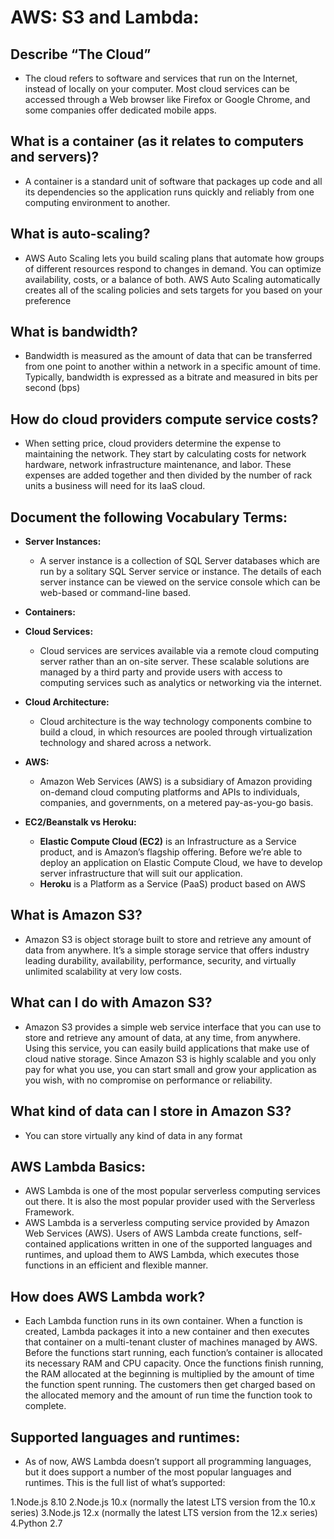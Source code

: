 #  AWS: S3 and Lambda:


## Describe “The Cloud”
  - The cloud refers to software and services that run on the Internet, instead of locally on your computer. Most cloud services can be accessed through a Web browser like Firefox or Google Chrome, and some companies offer dedicated mobile apps.

## What is a container (as it relates to computers and servers)?
  - A container is a standard unit of software that packages up code and all its dependencies so the application runs quickly and reliably from one computing environment to another.

## What is auto-scaling?
  - AWS Auto Scaling lets you build scaling plans that automate how groups of different resources respond to changes in demand. You can optimize availability, costs, or a balance of both. AWS Auto Scaling automatically creates all of the scaling policies and sets targets for you based on your preference
## What is bandwidth?
  - Bandwidth is measured as the amount of data that can be transferred from one point to another within a network in a specific amount of time. Typically, bandwidth is expressed as a bitrate and measured in bits per second (bps)
## How do cloud providers compute service costs?
  - When setting price, cloud providers determine the expense to maintaining the network. They start by calculating costs for network hardware, network infrastructure maintenance, and labor. These expenses are added together and then divided by the number of rack units a business will need for its IaaS cloud.

## Document the following Vocabulary Terms:
  - **Server Instances:**
    - A server instance is a collection of SQL Server databases which are run by a solitary SQL Server service or instance. The details of each server instance can be viewed on the service console which can be web-based or command-line based.

  - **Containers:**
  - **Cloud Services:**
    - Cloud services are services available via a remote cloud computing server rather than an on-site server. These scalable solutions are managed by a third party and provide users with access to computing services such as analytics or networking via the internet.
  - **Cloud Architecture:**
    - Cloud architecture is the way technology components combine to build a cloud, in which resources are pooled through virtualization technology and shared across a network.
  - **AWS:**
    - Amazon Web Services (AWS) is a subsidiary of Amazon providing on-demand cloud computing platforms and APIs to individuals, companies, and governments, on a metered pay-as-you-go basis. 
  - **EC2/Beanstalk vs Heroku:**
    - **Elastic Compute Cloud (EC2)** is an Infrastructure as a Service product, and is Amazon’s flagship offering. Before we’re able to deploy an application on Elastic Compute Cloud, we have to develop server infrastructure that will suit our application.
    -  **Heroku** is a Platform as a Service (PaaS) product based on AWS


## What is Amazon S3?
  - Amazon S3 is object storage built to store and retrieve any amount of data from anywhere. It’s a simple storage service that offers industry leading durability, availability, performance, security, and virtually unlimited scalability at very low costs.


##  What can I do with Amazon S3?
  - Amazon S3 provides a simple web service interface that you can use to store and retrieve any amount of data, at any time, from anywhere. Using this service, you can easily build applications that make use of cloud native storage. Since Amazon S3 is highly scalable and you only pay for what you use, you can start small and grow your application as you wish, with no compromise on performance or reliability.
  
## What kind of data can I store in Amazon S3?
  - You can store virtually any kind of data in any format


## AWS Lambda Basics:
  - AWS Lambda is one of the most popular serverless computing services out there. It is also the most popular provider used with the Serverless Framework.
  - AWS Lambda is a serverless computing service provided by Amazon Web Services (AWS). Users of AWS Lambda create functions, self-contained applications written in one of the supported languages and runtimes, and upload them to AWS Lambda, which executes those functions in an efficient and flexible manner.


## How does AWS Lambda work?
  - Each Lambda function runs in its own container. When a function is created, Lambda packages it into a new container and then executes that container on a multi-tenant cluster of machines managed by AWS. Before the functions start running, each function’s container is allocated its necessary RAM and CPU capacity. Once the functions finish running, the RAM allocated at the beginning is multiplied by the amount of time the function spent running. The customers then get charged based on the allocated memory and the amount of run time the function took to complete.


## Supported languages and runtimes:
  - As of now, AWS Lambda doesn’t support all programming languages, but it does support a number of the most popular languages and runtimes. This is the full list of what’s supported:

1.Node.js 8.10
2.Node.js 10.x (normally the latest LTS version from the 10.x series)
3.Node.js 12.x (normally the latest LTS version from the 12.x series)
4.Python 2.7

